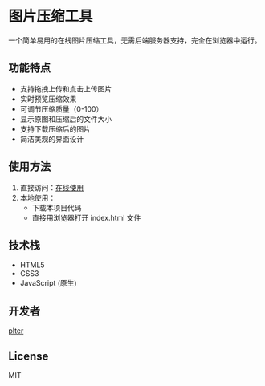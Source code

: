 # 图片压缩工具

一个简单易用的在线图片压缩工具，无需后端服务器支持，完全在浏览器中运行。

## 功能特点

- 支持拖拽上传和点击上传图片
- 实时预览压缩效果
- 可调节压缩质量（0-100）
- 显示原图和压缩后的文件大小
- 支持下载压缩后的图片
- 简洁美观的界面设计

## 使用方法

1. 直接访问：[在线使用](#https://github.com/jinzsay/photo_yasuo) 
2. 本地使用：
   - 下载本项目代码
   - 直接用浏览器打开 index.html 文件

## 技术栈

- HTML5
- CSS3
- JavaScript (原生)

## 开发者

[plter](https://github.com/jinzsay)

## License

MIT 